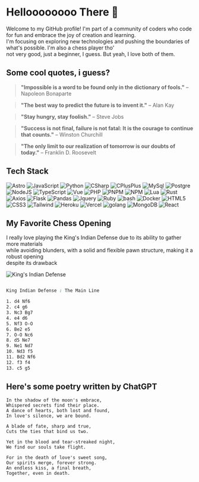 # Helloooooooo There 👋

Welcome to my GitHub profile! I'm part of a community of coders who code for fun and embrace the joy of creation and learning.  <br>
I'm focusing on exploring new technologies and pushing the boundaries of what's possible. I'm also a chess player tho' <br> not very good, just a beginner, I guess. But yeah, I love both of them.

## Some cool quotes, i guess?

> **"Impossible is a word to be found only in the dictionary of fools."** – Napoleon Bonaparte

> **"The best way to predict the future is to invent it."** – Alan Kay

> **"Stay hungry, stay foolish."** – Steve Jobs

> **"Success is not final, failure is not fatal: It is the courage to continue that counts."** – Winston Churchill

> **"The only limit to our realization of tomorrow is our doubts of today."** – Franklin D. Roosevelt

## Tech Stack

![Astro](https://img.shields.io/badge/Astro-0C2D48?style=for-the-badge&logo=astro&logoColor=F8F8FF)
![JavaScript](https://img.shields.io/badge/JavaScript-F7DF1E?style=for-the-badge&logo=javascript&logoColor=black)
![Python](https://img.shields.io/badge/Python-3776AB?style=for-the-badge&logo=python&logoColor=white)
![CSharp](https://img.shields.io/badge/C%23-ffffff?style=for-the-badge&logo=csharp&color=%23573c8c)
![CPlusPlus](https://img.shields.io/badge/C%2B%2B-ffffff?style=for-the-badge&logo=cplusplus&color=%233c5f8c)
![MySql](https://img.shields.io/badge/MySql-ffffff?style=for-the-badge&logo=mysql&logoColor=%23fff&color=%234795d1)
![Postgre](https://img.shields.io/badge/Postgre-ffffff?style=for-the-badge&logo=postgresql&logoColor=%23fff&color=%231d5682)
![NodeJS](https://img.shields.io/badge/NodeJS-ffffff?style=for-the-badge&logo=nodedotjs&color=%23282928)
![TypeScript](https://img.shields.io/badge/TypeScript-007ACC?style=for-the-badge&logo=typescript&logoColor=white)
![Vue](https://img.shields.io/badge/Vue-ffffff?style=for-the-badge&logo=vuedotjs&color=%231c1c1c)
![PHP](https://img.shields.io/badge/PHP-777BB4?style=for-the-badge&logo=php&logoColor=white)
![PNPM](https://img.shields.io/badge/PNPM-ffffff?style=for-the-badge&logo=pnpm&color=%23212121)
![NPM](https://img.shields.io/badge/NPM-ffffff?style=for-the-badge&logo=npm&color=%23141414)
![Lua](https://img.shields.io/badge/Lua-ffffff?style=for-the-badge&logo=lua&color=%234729a3)
![Rust](https://img.shields.io/badge/RUST-ffffff?style=for-the-badge&logo=rust&color=%23f76331)
![Axios](https://img.shields.io/badge/Axios-ffffff?style=for-the-badge&logo=axios&color=%237c21fc)
![Flask](https://img.shields.io/badge/FLASK-ffffff?style=for-the-badge&logo=flask&color=%230f0f0f)
![Pandas](https://img.shields.io/badge/PANDAS-ffffff?style=for-the-badge&logo=pandas&color=%2319215e)
![Jquery](https://img.shields.io/badge/JQUERY-ffffff?style=for-the-badge&logo=jquery&color=%234f5dc2)
![Ruby](https://img.shields.io/badge/RUBY-ffffff?style=for-the-badge&logo=ruby&color=%23c93030)
![bash](https://img.shields.io/badge/bash-ffffff?style=for-the-badge&logo=gnubash&logoColor=fff&color=%23141414)
![Docker](https://img.shields.io/badge/docker-ffffff?style=for-the-badge&logo=docker&logoColor=fff&color=%233448c9)
![HTML5](https://img.shields.io/badge/HTML5-E34F26?style=for-the-badge&logo=html5&logoColor=white)
![CSS3](https://img.shields.io/badge/CSS3-1572B6?style=for-the-badge&logo=css3&logoColor=white)
![Tailwind](https://img.shields.io/badge/Tailwind-ffffff?style=for-the-badge&logo=tailwindcss&color=%231c1c1c)
![Heroku](https://img.shields.io/badge/Heroku-ffffff?style=for-the-badge&logo=heroku&color=%234d08a6)
![Vercel](https://img.shields.io/badge/Vercel-ffffff?style=for-the-badge&logo=vercel&color=%230f0f0f)
![golang](https://img.shields.io/badge/Golang-ffffff?style=for-the-badge&logo=go&logoColor=fff&color=%230771db)
![MongoDB](https://img.shields.io/badge/MongoDB-ffffff?style=for-the-badge&logo=mongodb&logoColor=fff&color=%23239e5a)
![React](https://img.shields.io/badge/React-61DAFB?style=for-the-badge&logo=react&logoColor=black)
## My Favorite Chess Opening

I really love playing the King's Indian Defense due to its ability to gather more materials <br>
while avoiding blunders, with a solid and flexible pawn structure, making it a robust opening <br>
despite its drawback <br>


![King's Indian Defense](https://i0.wp.com/chesspathways.com/wp-content/uploads/2019/08/16c.png?resize=300%2C300&ssl=1)


```css

King Indian Defense : The Main Line

1. d4 Nf6 
2. c4 g6 
3. Nc3 Bg7 
4. e4 d6 
5. Nf3 O-O 
6. Be2 e5 
7. O-O Nc6 
8. d5 Ne7 
9. Ne1 Nd7 
10. Nd3 f5 
11. Bd2 Nf6 
12. f3 f4 
13. c5 g5

```

## Here's some poetry written by ChatGPT

```
In the shadow of the moon's embrace,
Whispered secrets find their place.
A dance of hearts, both lost and found,
In love's silence, we are bound.

A blade of fate, sharp and true,
Cuts the ties that bind us two.

Yet in the blood and tear-streaked night,
We find our souls take flight.

For in the death of love's sweet song,
Our spirits merge, forever strong.
An endless kiss, a final breath,
Together, even in death.
```
